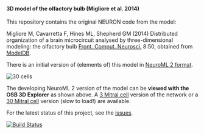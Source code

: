 #### 3D model of the olfactory bulb (Migliore et al. 2014)

This repository contains the original NEURON code from the model:

Migliore M, Cavarretta F, Hines ML, Shepherd GM (2014) Distributed organization of a brain microcircuit analysed by three-dimensional modeling: the olfactory bulb [Front. Comput. Neurosci.](http://journal.frontiersin.org/article/10.3389/fncom.2014.00050/abstract) 8:50, obtained from [ModelDB](http://senselab.med.yale.edu/ModelDB/ShowModel.cshtml?model=151681).

There is an initial version of (elements of) this model in [NeuroML 2 format](https://github.com/OpenSourceBrain/MiglioreEtAl14_OlfactoryBulb3D/tree/master/NeuroML2). 

![30 cells](https://raw.githubusercontent.com/OpenSourceBrain/MiglioreEtAl14_OlfactoryBulb3D/master/images/30cells.jpg)

The developing NeuroML 2 version of the model can be **viewed with the OSB 3D Explorer** as shown above. A [3 Mitral cell](http://www.opensourcebrain.org/projects/miglioreetal14_olfactorybulb3d?explorer=https%3A%2F%2Fraw.github.com%2FOpenSourceBrain%2FMiglioreEtAl14_OlfactoryBulb3D%2Fmaster%2FNeuroML2%2FPartialBulb_3MTCells.net.nml) version of the network or a [30 Mitral cell](http://www.opensourcebrain.org/projects/miglioreetal14_olfactorybulb3d?explorer=https%3A%2F%2Fraw.github.com%2FOpenSourceBrain%2FMiglioreEtAl14_OlfactoryBulb3D%2Fmaster%2FNeuroML2%2FPartialBulb_30MTCells.net.nml) version (slow to load!) are available.

For the latest status of this project, see the [issues](https://github.com/OpenSourceBrain/MiglioreEtAl14_OlfactoryBulb3D/issues).

[![Build Status](https://travis-ci.org/OpenSourceBrain/MiglioreEtAl14_OlfactoryBulb3D.svg)](https://travis-ci.org/OpenSourceBrain/MiglioreEtAl14_OlfactoryBulb3D)
